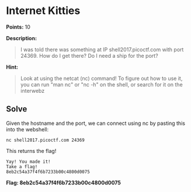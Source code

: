 # Internet Kitties
**Points:** 10

**Description:**
>I was told there was something at IP shell2017.picoctf.com with port 24369. How do I get there? Do I need a ship for the port?

**Hint:**
>Look at using the netcat (nc) command!
To figure out how to use it, you can run "man nc" or "nc -h" on the shell, or search for it on the interwebz

## Solve
Given the hostname and the port, we can connect using nc by pasting this into the webshell:

`nc shell2017.picoctf.com 24369`

This returns the flag!

```
Yay! You made it!                                            
Take a flag!                                                 
8eb2c54a37f4f6b7233b00c4800d0075   
```

**Flag: 8eb2c54a37f4f6b7233b00c4800d0075**
